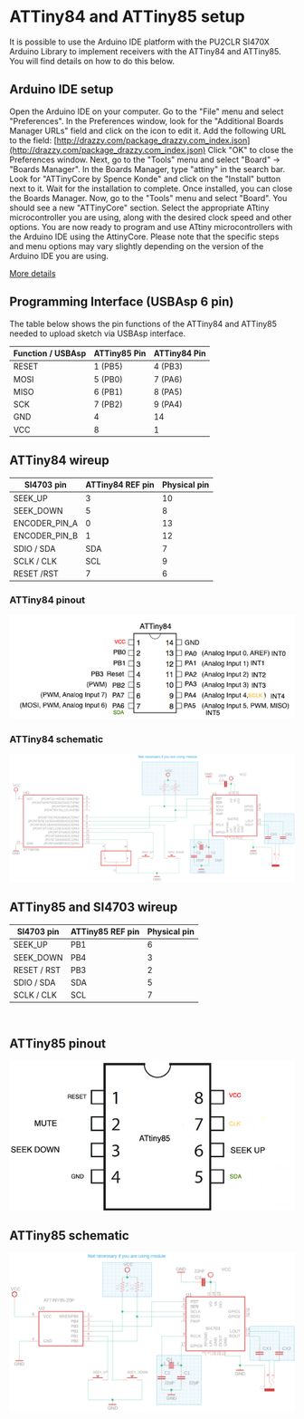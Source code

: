 # ATTiny84 and ATTiny85 setup

It is possible to use the Arduino IDE platform with the PU2CLR SI470X Arduino Library to implement receivers with the ATTiny84 and ATTiny85. You will find details on how to do this below.


## Arduino IDE setup


Open the Arduino IDE on your computer.
Go to the "File" menu and select "Preferences".
In the Preferences window, look for the "Additional Boards Manager URLs" field and click on the icon to edit it.
Add the following URL to the field: [http://drazzy.com/package_drazzy.com_index.json](http://drazzy.com/package_drazzy.com_index.json)
Click "OK" to close the Preferences window.
Next, go to the "Tools" menu and select "Board" -> "Boards Manager".
In the Boards Manager, type "attiny" in the search bar.
Look for "ATTinyCore by Spence Konde" and click on the "Install" button next to it.
Wait for the installation to complete.
Once installed, you can close the Boards Manager.
Now, go to the "Tools" menu and select "Board". You should see a new "ATTinyCore" section.
Select the appropriate ATtiny microcontroller you are using, along with the desired clock speed and other options.
You are now ready to program and use ATtiny microcontrollers with the Arduino IDE using the AttinyCore.
Please note that the specific steps and menu options may vary slightly depending on the version of the Arduino IDE you are using.

[More details](https://github.com/SpenceKonde/ATTinyCore)



## Programming Interface (USBAsp 6 pin)

The table below shows the pin functions of the ATTiny84 and ATTiny85  needed to upload sketch via USBAsp interface.


| Function / USBAsp   | ATTiny85 Pin |  ATTiny84 Pin | 
| ------------------- | ------------ | ------------- |
| RESET               | 1 (PB5)      | 4 (PB3)       |   
| MOSI                | 5 (PB0)      | 7 (PA6)       |
| MISO                | 6 (PB1)      | 8 (PA5)       |
| SCK                 | 7 (PB2)      | 9 (PA4)       |
| GND                 | 4            | 14            |
| VCC                 | 8            | 1             |




## ATTiny84 wireup

| SI4703 pin      | ATTiny84 REF pin | Physical pin  | 
| ----------------| -----------------| ------------- | 
| SEEK_UP         |     3            |    10         | 
| SEEK_DOWN       |     5            |     8         |
| ENCODER_PIN_A   |     0            |    13         |
| ENCODER_PIN_B   |     1            |    12         |  
| SDIO / SDA      |     SDA          |     7         |
| SCLK / CLK      |     SCL          |     9         |
| RESET /RST      |     7            |     6         |



### ATTiny84 pinout

![ATTiny84 pinout](../../extras/images/attiny84.png)


### ATTiny84 schematic

![ATTiny84 schematic](../../extras/images/circuit_attiny84.png)


## ATTiny85 and SI4703 wireup  

| SI4703 pin    | ATTiny85 REF pin | Physical pin  | 
| --------------| -----------------| ------------- | 
| SEEK_UP       |     PB1          |     6         | 
| SEEK_DOWN     |     PB4          |     3         |
| RESET / RST   |     PB3          |     2         | 
| SDIO / SDA    |     SDA          |     5         |
| SCLK / CLK    |     SCL          |     7         |
   
<BR>

## ATTiny85 pinout

![Schematic - ATTiny85 pinout](../../extras/images/attiny85_pinout.jpg)



## ATTiny85 schematic

![ATTiny85 schematic](../../extras/images/circuit_attiny85.png)


